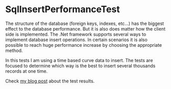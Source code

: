 # SqlInsertPerformanceTest

The structure of the database (foreign keys, indexes, etc...) has the biggest effect to the database performance. 
But it is also does matter how the client side is implemented. The .Net framework supports several ways to implement 
database insert operations. In certain scenarios it is also possible to reach huge performance increase by choosing 
the appropriate method.

In this tests I am using a time based curve data to insert. The tests are focused to determine which way is the best
 to insert several thousands records at one time.

Check [my blog post][blog-url] about the test results.

[blog-url]: http://szunyog.github.io/csharp/2015/03/31/mssql-csharp-insert-performance-test/
